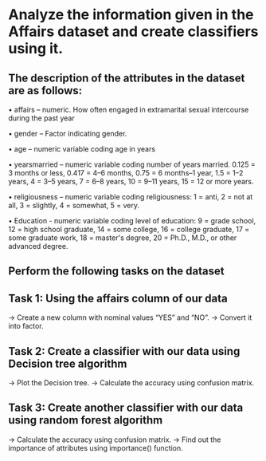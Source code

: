 # Analyze the information given in the Affairs dataset and create classifiers using it.
## The description of the attributes in the dataset are as follows:
• affairs – numeric. How often engaged in extramarital sexual 
intercourse during the past year

• gender – Factor indicating gender.

• age – numeric variable coding age in years

• yearsmarried – numeric variable coding number of years married.
0.125 = 3 months or less, 0.417 = 4–6 months, 0.75 = 6 months–1 
year, 1.5 = 1–2 years, 4 = 3–5 years, 7 = 6–8 years, 10 = 9–11 years, 15 
= 12 or more years.

• religiousness – numeric variable coding religiousness: 1 = anti, 2 = not 
at all, 3 = slightly, 4 = somewhat, 5 = very.

• Education - numeric variable coding level of education: 9 = grade 
school, 12 = high school graduate, 14 = some college, 16 = college 
graduate, 17 = some graduate work, 18 = master's degree, 20 = Ph.D., 
M.D., or other advanced degree.

## Perform the following tasks on the dataset
## Task 1: Using the affairs column of our data
-> Create a new column with nominal values “YES” and “NO”.
-> Convert it into factor.
## Task 2: Create a classifier with our data using Decision tree algorithm
-> Plot the Decision tree.
-> Calculate the accuracy using confusion matrix.
## Task 3: Create another classifier with our data using random forest algorithm
-> Calculate the accuracy using confusion matrix.
-> Find out the importance of attributes using importance() function.
